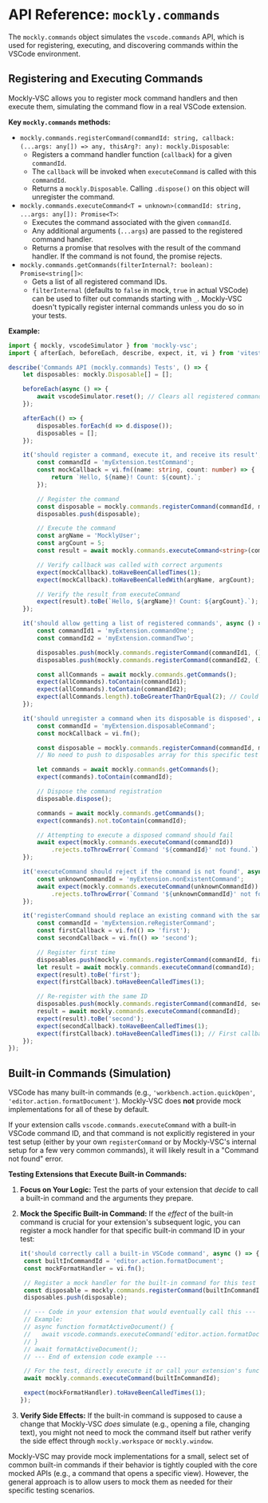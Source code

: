 # API Reference: `mockly.commands`

The `mockly.commands` object simulates the `vscode.commands` API, which is used for registering, executing, and discovering commands within the VSCode environment.

## Registering and Executing Commands

Mockly-VSC allows you to register mock command handlers and then execute them, simulating the command flow in a real VSCode extension.

**Key `mockly.commands` methods:**

- `mockly.commands.registerCommand(commandId: string, callback: (...args: any[]) => any, thisArg?: any): mockly.Disposable`:
  - Registers a command handler function (`callback`) for a given `commandId`.
  - The `callback` will be invoked when `executeCommand` is called with this `commandId`.
  - Returns a `mockly.Disposable`. Calling `.dispose()` on this object will unregister the command.
- `mockly.commands.executeCommand<T = unknown>(commandId: string, ...args: any[]): Promise<T>`:
  - Executes the command associated with the given `commandId`.
  - Any additional arguments (`...args`) are passed to the registered command handler.
  - Returns a promise that resolves with the result of the command handler. If the command is not found, the promise rejects.
- `mockly.commands.getCommands(filterInternal?: boolean): Promise<string[]>`:
  - Gets a list of all registered command IDs.
  - `filterInternal` (defaults to `false` in mock, `true` in actual VSCode) can be used to filter out commands starting with `_`. Mockly-VSC doesn't typically register internal commands unless you do so in your tests.

**Example:**

```typescript
import { mockly, vscodeSimulator } from 'mockly-vsc';
import { afterEach, beforeEach, describe, expect, it, vi } from 'vitest';

describe('Commands API (mockly.commands) Tests', () => {
	let disposables: mockly.Disposable[] = [];

	beforeEach(async () => {
		await vscodeSimulator.reset(); // Clears all registered commands
	});

	afterEach(() => {
		disposables.forEach(d => d.dispose());
		disposables = [];
	});

	it('should register a command, execute it, and receive its result', async () => {
		const commandId = 'myExtension.testCommand';
		const mockCallback = vi.fn((name: string, count: number) => {
			return `Hello, ${name}! Count: ${count}.`;
		});

		// Register the command
		const disposable = mockly.commands.registerCommand(commandId, mockCallback);
		disposables.push(disposable);

		// Execute the command
		const argName = 'MocklyUser';
		const argCount = 5;
		const result = await mockly.commands.executeCommand<string>(commandId, argName, argCount);

		// Verify callback was called with correct arguments
		expect(mockCallback).toHaveBeenCalledTimes(1);
		expect(mockCallback).toHaveBeenCalledWith(argName, argCount);

		// Verify the result from executeCommand
		expect(result).toBe(`Hello, ${argName}! Count: ${argCount}.`);
	});

	it('should allow getting a list of registered commands', async () => {
		const commandId1 = 'myExtension.commandOne';
		const commandId2 = 'myExtension.commandTwo';

		disposables.push(mockly.commands.registerCommand(commandId1, () => {}));
		disposables.push(mockly.commands.registerCommand(commandId2, () => {}));

		const allCommands = await mockly.commands.getCommands();
		expect(allCommands).toContain(commandId1);
		expect(allCommands).toContain(commandId2);
		expect(allCommands.length).toBeGreaterThanOrEqual(2); // Could be other default commands if any
	});

	it('should unregister a command when its disposable is disposed', async () => {
		const commandId = 'myExtension.disposableCommand';
		const mockCallback = vi.fn();

		const disposable = mockly.commands.registerCommand(commandId, mockCallback);
		// No need to push to disposables array for this specific test if we dispose manually

		let commands = await mockly.commands.getCommands();
		expect(commands).toContain(commandId);

		// Dispose the command registration
		disposable.dispose();

		commands = await mockly.commands.getCommands();
		expect(commands).not.toContain(commandId);

		// Attempting to execute a disposed command should fail
		await expect(mockly.commands.executeCommand(commandId))
			.rejects.toThrowError(`Command '${commandId}' not found.`);
	});

	it('executeCommand should reject if the command is not found', async () => {
		const unknownCommandId = 'myExtension.nonExistentCommand';
		await expect(mockly.commands.executeCommand(unknownCommandId))
			.rejects.toThrowError(`Command '${unknownCommandId}' not found.`);
	});

	it('registerCommand should replace an existing command with the same ID', async () => {
		const commandId = 'myExtension.reRegisterCommand';
		const firstCallback = vi.fn(() => 'first');
		const secondCallback = vi.fn(() => 'second');

		// Register first time
		disposables.push(mockly.commands.registerCommand(commandId, firstCallback));
		let result = await mockly.commands.executeCommand(commandId);
		expect(result).toBe('first');
		expect(firstCallback).toHaveBeenCalledTimes(1);

		// Re-register with the same ID
		disposables.push(mockly.commands.registerCommand(commandId, secondCallback)); // Previous one is effectively disposed by re-registration
		result = await mockly.commands.executeCommand(commandId);
		expect(result).toBe('second');
		expect(secondCallback).toHaveBeenCalledTimes(1);
		expect(firstCallback).toHaveBeenCalledTimes(1); // First callback not called again
	});
});
```

## Built-in Commands (Simulation)

VSCode has many built-in commands (e.g., `'workbench.action.quickOpen'`, `'editor.action.formatDocument'`). Mockly-VSC does **not** provide mock implementations for all of these by default.

If your extension calls `vscode.commands.executeCommand` with a built-in VSCode command ID, and that command is not explicitly registered in your test setup (either by your own `registerCommand` or by Mockly-VSC's internal setup for a few very common commands), it will likely result in a "Command not found" error.

**Testing Extensions that Execute Built-in Commands:**

1. **Focus on Your Logic:** Test the parts of your extension that _decide_ to call a built-in command and the arguments they prepare.
2. **Mock the Specific Built-in Command:** If the _effect_ of the built-in command is crucial for your extension's subsequent logic, you can register a mock handler for that specific built-in command ID in your test:

   ```typescript
   it('should correctly call a built-in VSCode command', async () => {
   	const builtInCommandId = 'editor.action.formatDocument';
   	const mockFormatHandler = vi.fn();

   	// Register a mock handler for the built-in command for this test
   	const disposable = mockly.commands.registerCommand(builtInCommandId, mockFormatHandler);
   	disposables.push(disposable);

   	// --- Code in your extension that would eventually call this ---
   	// Example:
   	// async function formatActiveDocument() {
   	//   await vscode.commands.executeCommand('editor.action.formatDocument');
   	// }
   	// await formatActiveDocument();
   	// --- End of extension code example ---

   	// For the test, directly execute it or call your extension's function
   	await mockly.commands.executeCommand(builtInCommandId);

   	expect(mockFormatHandler).toHaveBeenCalledTimes(1);
   });
   ```
3. **Verify Side Effects:** If the built-in command is supposed to cause a change that Mockly-VSC _does_ simulate (e.g., opening a file, changing text), you might not need to mock the command itself but rather verify the side effect through `mockly.workspace` or `mockly.window`.

Mockly-VSC may provide mock implementations for a small, select set of common built-in commands if their behavior is tightly coupled with the core mocked APIs (e.g., a command that opens a specific view). However, the general approach is to allow users to mock them as needed for their specific testing scenarios.
